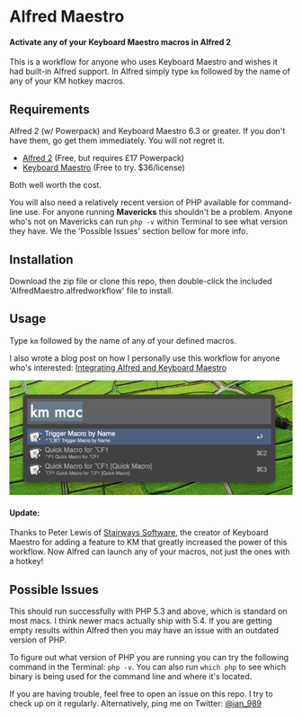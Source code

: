 # Alfred Maestro

#### Activate any of your Keyboard Maestro macros in Alfred 2

This is a workflow for anyone who uses Keyboard Maestro and wishes it had built-in Alfred support. In Alfred simply type `km` followed by the name of any of your KM hotkey macros.

## Requirements 

Alfred 2 (w/ Powerpack) and Keyboard Maestro 6.3 or greater. If you don't have them, go get them immediately. You will not regret it.

- [Alfred 2](http://www.alfredapp.com/) (Free, but requires £17 Powerpack)
- [Keyboard Maestro](http://www.keyboardmaestro.com/main/) (Free to try. $36/license)

Both well worth the cost.

You will also need a relatively recent version of PHP available for command-line use. For anyone running **Mavericks** this shouldn't be a problem. Anyone who's not on Mavericks can run `php -v` within Terminal to see what version they have. We the 'Possible Issues' section bellow for more info. 

## Installation

Download the zip file or clone this repo, then double-click the included 'AlfredMaestro.alfredworkflow' file to install. 

## Usage

Type `km` followed by the name of any of your defined macros. 

I also wrote a blog post on how I personally use this workflow for anyone who's interested: [Integrating Alfred and Keyboard Maestro][blogpost]

[blogpost]: http://iansinnott.com/blog/integrating-alfred-and-keyboard-maestro/

![usage example screen](screen.png "Usage Example")

#### Update:

Thanks to Peter Lewis of [Stairways Software][stair], the creator of Keyboard Maestro for adding a feature to KM that greatly increased the power of this workflow. Now Alfred can launch any of your macros, not just the ones with a hotkey!

[stair]: http://www.stairways.com/main/

## Possible Issues 
This should run successfully with PHP 5.3 and above, which is standard on most macs. I think newer macs actually ship with 5.4. If you are getting empty results within Alfred then you may have an issue with an outdated version of PHP. 

To figure out what version of PHP you are running you can try the following command in the Terminal: `php -v`. You can also run `which php` to see which binary is being used for the command line and where it's located.

If you are having trouble, feel free to open an issue on this repo. I try to check up on it regularly. Alternatively, ping me on Twitter: [@ian_989](https://twitter.com/ian_989)

